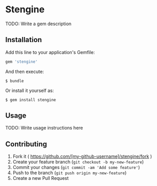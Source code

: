 # Stengine

TODO: Write a gem description

## Installation

Add this line to your application's Gemfile:

```ruby
gem 'stengine'
```

And then execute:

    $ bundle

Or install it yourself as:

    $ gem install stengine

## Usage

TODO: Write usage instructions here

## Contributing

1. Fork it ( https://github.com/[my-github-username]/stengine/fork )
2. Create your feature branch (`git checkout -b my-new-feature`)
3. Commit your changes (`git commit -am 'Add some feature'`)
4. Push to the branch (`git push origin my-new-feature`)
5. Create a new Pull Request
